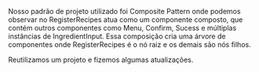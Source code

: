 Nosso padrão de projeto utilizado foi Composite Pattern onde podemos observar no RegisterRecipes atua como um componente composto, 
que contém outros componentes como Menu, Confirm, Sucess e múltiplas instâncias de IngredientInput. Essa composição cria uma árvore 
de componentes onde RegisterRecipes é o nó raiz e os demais são nós filhos.

Reutilizamos um projeto e fizemos algumas atualizações.
